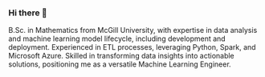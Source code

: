 ### Hi there 👋
B.Sc. in Mathematics from McGill University, with expertise in data analysis and machine learning model lifecycle, including development and deployment. Experienced in ETL processes, leveraging Python, Spark, and Microsoft Azure. Skilled in transforming data insights into actionable solutions, positioning me as a versatile Machine Learning Engineer.
<!--
**Germanifold91/Germanifold91** is a ✨ _special_ ✨ repository because its `README.md` (this file) appears on your GitHub profile.

Here are some ideas to get you started:

- 🔭 I’m currently working on ...
- 🌱 I’m currently learning ...
- 👯 I’m looking to collaborate on ...
- 🤔 I’m looking for help with ...
- 💬 Ask me about ...
- 📫 How to reach me: ...
- 😄 Pronouns: ...
- ⚡ Fun fact: ...
-->
